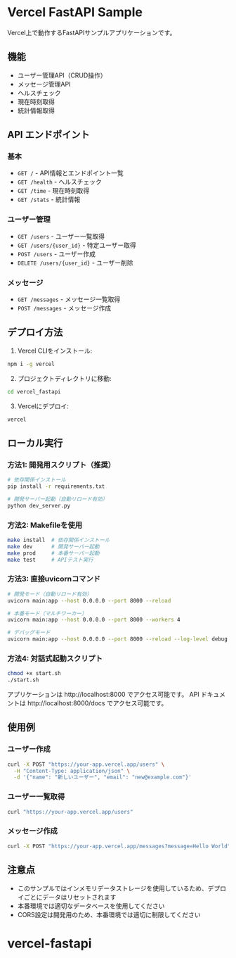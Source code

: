 # Vercel FastAPI Sample

Vercel上で動作するFastAPIサンプルアプリケーションです。

## 機能

- ユーザー管理API（CRUD操作）
- メッセージ管理API
- ヘルスチェック
- 現在時刻取得
- 統計情報取得

## API エンドポイント

### 基本
- `GET /` - API情報とエンドポイント一覧
- `GET /health` - ヘルスチェック
- `GET /time` - 現在時刻取得
- `GET /stats` - 統計情報

### ユーザー管理
- `GET /users` - ユーザー一覧取得
- `GET /users/{user_id}` - 特定ユーザー取得
- `POST /users` - ユーザー作成
- `DELETE /users/{user_id}` - ユーザー削除

### メッセージ
- `GET /messages` - メッセージ一覧取得
- `POST /messages` - メッセージ作成

## デプロイ方法

1. Vercel CLIをインストール:
```bash
npm i -g vercel
```

2. プロジェクトディレクトリに移動:
```bash
cd vercel_fastapi
```

3. Vercelにデプロイ:
```bash
vercel
```

## ローカル実行

### 方法1: 開発用スクリプト（推奨）
```bash
# 依存関係インストール
pip install -r requirements.txt

# 開発サーバー起動（自動リロード有効）
python dev_server.py
```

### 方法2: Makefileを使用
```bash
make install  # 依存関係インストール
make dev      # 開発サーバー起動
make prod     # 本番サーバー起動
make test     # APIテスト実行
```

### 方法3: 直接uvicornコマンド
```bash
# 開発モード（自動リロード有効）
uvicorn main:app --host 0.0.0.0 --port 8000 --reload

# 本番モード（マルチワーカー）
uvicorn main:app --host 0.0.0.0 --port 8000 --workers 4

# デバッグモード
uvicorn main:app --host 0.0.0.0 --port 8000 --reload --log-level debug
```

### 方法4: 対話式起動スクリプト
```bash
chmod +x start.sh
./start.sh
```

アプリケーションは http://localhost:8000 でアクセス可能です。
API ドキュメントは http://localhost:8000/docs でアクセス可能です。

## 使用例

### ユーザー作成
```bash
curl -X POST "https://your-app.vercel.app/users" \
  -H "Content-Type: application/json" \
  -d '{"name": "新しいユーザー", "email": "new@example.com"}'
```

### ユーザー一覧取得
```bash
curl "https://your-app.vercel.app/users"
```

### メッセージ作成
```bash
curl -X POST "https://your-app.vercel.app/messages?message=Hello World"
```

## 注意点

- このサンプルではインメモリデータストレージを使用しているため、デプロイごとにデータはリセットされます
- 本番環境では適切なデータベースを使用してください
- CORS設定は開発用のため、本番環境では適切に制限してください
# vercel-fastapi
